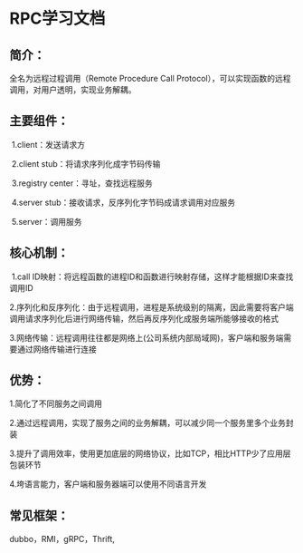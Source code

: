 # RPC学习文档

## 简介：

全名为远程过程调用（Remote Procedure Call Protocol），可以实现函数的远程调用，对用户透明，实现业务解耦。

## 主要组件：

​	1.client：发送请求方

​	2.client stub：将请求序列化成字节码传输

​	3.registry center：寻址，查找远程服务

​	4.server stub：接收请求，反序列化字节码成请求调用对应服务

​	5.server：调用服务

## 核心机制：

​	1.call ID映射：将远程函数的进程ID和函数进行映射存储，这样才能根据ID来查找调用ID

​	2.序列化和反序列化：由于远程调用，进程是系统级别的隔离，因此需要将客户端调用请求序列化后进行网络传输，然后再反序列化成服务端所能够接收的格式

​	3.网络传输：远程调用往往都是网络上(公司系统内部局域网)，客户端和服务端需要通过网络传输进行连接



## 优势：

1.简化了不同服务之间调用

2.通过远程调用，实现了服务之间的业务解耦，可以减少同一个服务里多个业务封装

3.提升了调用效率，使用更加底层的网络协议，比如TCP，相比HTTP少了应用层包装环节

4.垮语言能力，客户端和服务器端可以使用不同语言开发



## 常见框架：

dubbo，RMI，gRPC，Thrift,

